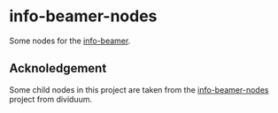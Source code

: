 info-beamer-nodes
=================

Some nodes for the [info-beamer](https://www.info-beamer.com).


Acknoledgement
--------------

Some child nodes in this project are taken from the
[info-beamer-nodes](https://github.com/dividuum/info-beamer-nodes) project
from dividuum.

